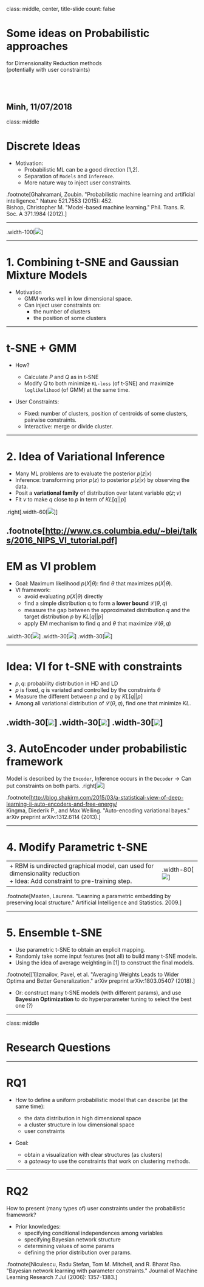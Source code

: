 class: middle, center, title-slide
count: false

# Some ideas on Probabilistic approaches
for Dimensionality Reduction methods <br>
(potentially with user constraints)

<br><br>

Minh, 11/07/2018
---

class: middle

# Discrete Ideas

- Motivation:
    + Probabilistic ML can be a good direction [1,2].
    + Separation of `Models` and `Inference`.
    + More nature way to inject user constraints.

<!-- - Ideas:
    + based on t-SNE for InfoViz.
    + find the probabilistic approach for DR.
    + think about the way to inject (user) constraints into a probabilistic framework. -->

.footnote[Ghahramani, Zoubin. "Probabilistic machine learning and artificial intelligence." Nature 521.7553 (2015): 452. <br>
Bishop, Christopher M. "Model-based machine learning." Phil. Trans. R. Soc. A 371.1984 (2012).]

---

.width-100[![](./figures/prob_ml.png)]

---

# 1. Combining t-SNE and Gaussian Mixture Models

- Motivation
    + GMM works well in low dimensional space.
    + Can inject user constraints on:
        * the number of clusters
        * the position of some clusters

---

# t-SNE + GMM

- How?
    + Calculate $P$ and $Q$ as in t-SNE
    + Modify $Q$ to both minimize `KL-loss` (of t-SNE) and maximize `loglikelihood` (of GMM) at the same time.

- User Constraints:
    + Fixed: number of clusters, position of centroids of some clusters, pairwise constraints.
    + Interactive: merge or divide cluster.

<div class="mermaid">

</div>

---

# 2. Idea of Variational Inference

+ Many ML problems are to evaluate the posterior $p(z|x)$
+ Inference: transforming prior $p(z)$ to posterior $p(z|x)$ by observing the data.
+ Posit a **variational family** of distribution over latent variable $q(z; \nu)$
+ Fit $\nu$ to make $q$ close to $p$ in term of $KL[q||p]$

.right[.width-60[![](./figures/vi0.png)]]

.footnote[http://www.cs.columbia.edu/~blei/talks/2016_NIPS_VI_tutorial.pdf]
---


# EM as VI problem

+ Goal: Maximum likelihood $p(X|\theta)$: find $\theta$ that maximizes $p(X|\theta)$.
+ VI framework:
    * avoid evaluating $p(X|\theta)$ directly
    * find a simple distribution q to form a **lower bound** $\mathcal{L}(\theta, q)$
    * measure the gap between the approximated distribution $q$ and the target distribution $p$ by $KL[q||p]$
    * apply EM mechanism to find $q$ and $\theta$ that maximize $\mathcal{L}(\theta, q)$

.width-30[![](./figures/vi_em0.png)]
.width-30[![](./figures/vi_em1.png)]
.width-30[![](./figures/vi_em2.png)]


---

# Idea: VI for t-SNE with constraints
+ $p, q$: probability distribution in HD and LD
+ $p$ is fixed, $q$ is variated and controlled by the constraints $\theta$
+ Measure the different between $p$ and $q$ by $KL[q||p]$
+ Among all variational distribution of $\mathcal{L}(\theta, q)$, find one that minimize $KL$.

.width-30[![](./figures/vi1.png)]
.width-30[![](./figures/vi2.png)]
.width-30[![](./figures/vi3.png)]
---

# 3. AutoEncoder under probabilistic framework

Model is described by the `Encoder`, Inference occurs in the `Decoder` -> Can put constraints on both parts.
.right[![](./figures/vi_encdec.png)]

.footnote[http://blog.shakirm.com/2015/03/a-statistical-view-of-deep-learning-ii-auto-encoders-and-free-energy/<br>
Kingma, Diederik P., and Max Welling. "Auto-encoding variational bayes." arXiv preprint arXiv:1312.6114 (2013).]

---

# 4. Modify Parametric t-SNE

|||
|--|--|
|+ RBM is undirected graphical model, can used for dimensionality reduction <br> + Idea: Add constraint to pre-training step.|.width-80[![](./figures/parametric_tsne.png)]|

.footnote[Maaten, Laurens. "Learning a parametric embedding by preserving local structure." Artificial Intelligence and Statistics. 2009.]

---

# 5. Ensemble t-SNE

+ Use parametric t-SNE to obtain an explicit mapping.
+ Randomly take some input features (not all) to build many t-SNE models.
+ Using the idea of average weighting in [1] to construct the final models.

.footnote[[1]Izmailov, Pavel, et al. "Averaging Weights Leads to Wider Optima and Better Generalization." arXiv preprint arXiv:1803.05407 (2018).]

+ Or: construct many t-SNE models (with different params), and use **Bayesian Optimization** to do hyperparameter tuning to select the best one (?)

---


class: middle

# Research Questions

---

# RQ1

- How to define a uniform probabilistic model that can describe (at the same time):
    + the data distribution in high dimensional space
    + a cluster structure in low dimensional space
    + user constraints

- Goal:
    + obtain a visualization with clear structures (as clusters)
    + a _gateway_ to use the constraints that work on clustering methods.

---

# RQ2

How to present (many types of) user constraints
under the probabilistic framework?

+ Prior knowledges:
    * specifying conditional independences among variables
    * specifying Bayesian network structure
    * determining values of some params
    * defining the prior distribution over params.

.footnote[Niculescu, Radu Stefan, Tom M. Mitchell, and R. Bharat Rao. "Bayesian network learning with parameter constraints." Journal of Machine Learning Research 7.Jul (2006): 1357-1383.]